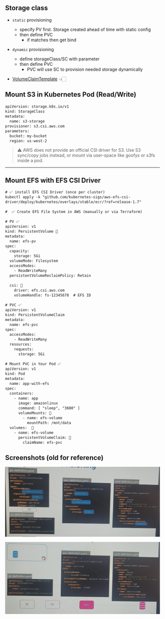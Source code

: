 ## Storage class
- `static` provisioning 
  - specify PV first. Storage created ahead of time with static config
  - then define PVC
    - if matches then get bind
- `dynamic` provisioning
  - define storageClass/SC with parameter
  - then define PVC
    - PVC will use SC to provision needed storage dynamically

- [VolumeClaimTemplate](../01_Core/04_Stateful-sets.md#volume) 👈🏻

## Mount S3 in Kubernetes Pod (Read/Write)
```
apiVersion: storage.k8s.io/v1
kind: StorageClass
metadata:
  name: s3-storage
provisioner: s3.csi.aws.com
parameters:
  bucket: my-bucket
  region: us-west-2
```
> ⚠️ AWS does not provide an official CSI driver for S3. Use S3 sync/copy jobs instead, or mount via user-space like goofys or s3fs inside a pod.

---

##  Mount EFS  with EFS CSI Driver
```
# ✅ install EFS CSI Driver (once per cluster) 
kubectl apply -k "github.com/kubernetes-sigs/aws-efs-csi-driver/deploy/kubernetes/overlays/stable/ecr/?ref=release-1.7"

#  ✅ Create EFS File System in AWS (manually or via Terraform)

# PV ✅
apiVersion: v1
kind: PersistentVolume 🔸
metadata:
  name: efs-pv
spec:
  capacity:
    storage: 5Gi
  volumeMode: Filesystem
  accessModes:
    - ReadWriteMany
  persistentVolumeReclaimPolicy: Retain
  
  csi: 🔸
    driver: efs.csi.aws.com
    volumeHandle: fs-12345678  # EFS ID

# PVC ✅
apiVersion: v1
kind: PersistentVolumeClaim
metadata:
  name: efs-pvc
spec:
  accessModes:
    - ReadWriteMany
  resources:
    requests:
      storage: 5Gi

# Mount PVC in Your Pod ✅
apiVersion: v1
kind: Pod
metadata:
  name: app-with-efs
spec:
  containers:
    - name: app
      image: amazonlinux
      command: [ "sleep", "3600" ]
      volumeMounts: 🔸
        - name: efs-volume
          mountPath: /mnt/data
  volumes:  🔸
    - name: efs-volume
      persistentVolumeClaim: 🔸
        claimName: efs-pvc

```

## Screenshots (old for reference)

![img.png](../99_img/99_2_img/08/02/img.png)

![img_1.png](../99_img/99_2_img/08/02/img_1.png)


